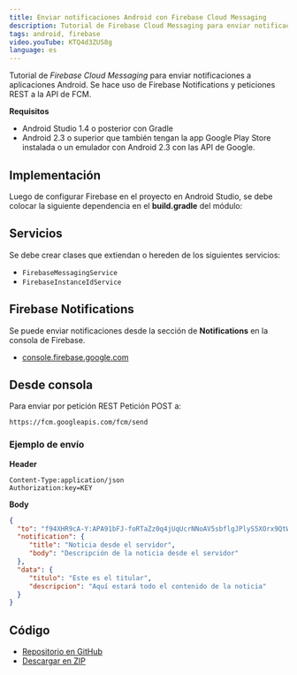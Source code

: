 ```yaml
---
title: Enviar notificaciones Android con Firebase Cloud Messaging
description: Tutorial de Firebase Cloud Messaging para enviar notificaciones a aplicaciones Android. 
tags: android, firebase
video.youTube: KTQ4d3ZUS8g
language: es
---
```


Tutorial de _Firebase Cloud Messaging_ para enviar notificaciones a aplicaciones Android. Se hace uso de Firebase Notifications y peticiones REST a la API de FCM.

__Requisitos__

* Android Studio 1.4 o posterior con Gradle
* Android 2.3 o superior que también tengan la app Google Play Store instalada o un emulador con Android 2.3 con las API de Google.

## Implementación

Luego de configurar Firebase en el proyecto en Android Studio, se debe colocar la siguiente dependencia en el **build.gradle** del módulo:

## Servicios
Se debe crear clases que extiendan o hereden de los siguientes servicios:

* `FirebaseMessagingService`
* `FirebaseInstanceIdService`

## Firebase Notifications

Se puede enviar notificaciones desde la sección de **Notifications** en la consola de Firebase.

* [console.firebase.google.com](https://console.firebase.google.com/) 

## Desde consola

Para enviar por petición REST Petición POST a:

```
https://fcm.googleapis.com/fcm/send
```

### Ejemplo de envío

__Header__

```
Content-Type:application/json
Authorization:key=KEY
```

__Body__

```json
{
  "to": "f94XHR9cA-Y:APA91bFJ-foRTaZz0q4jUqUcrNNoAV5sbflgJPlyS5XOrx9QtWWlPdzQfhAhLMgL5_kAVxBUcbfboyErEZ4vMVPKVpzsHfp0yAOJGHlyRMURbOLJrj1da1PC8kuHtdi8lMvnpVE6eVS2",
  "notification": {
     "title": "Noticia desde el servidor",
     "body": "Descripción de la noticia desde el servidor"
  },
  "data": {
     "titulo": "Este es el titular",
     "descripcion": "Aquí estará todo el contenido de la noticia"
  }
}
```

## Código

*  [Repositorio en GitHub](https://github.com/alvareztech/EjemploFCM) 
*  [Descargar en ZIP](https://github.com/alvareztech/EjemploFCM/archive/master.zip) 
